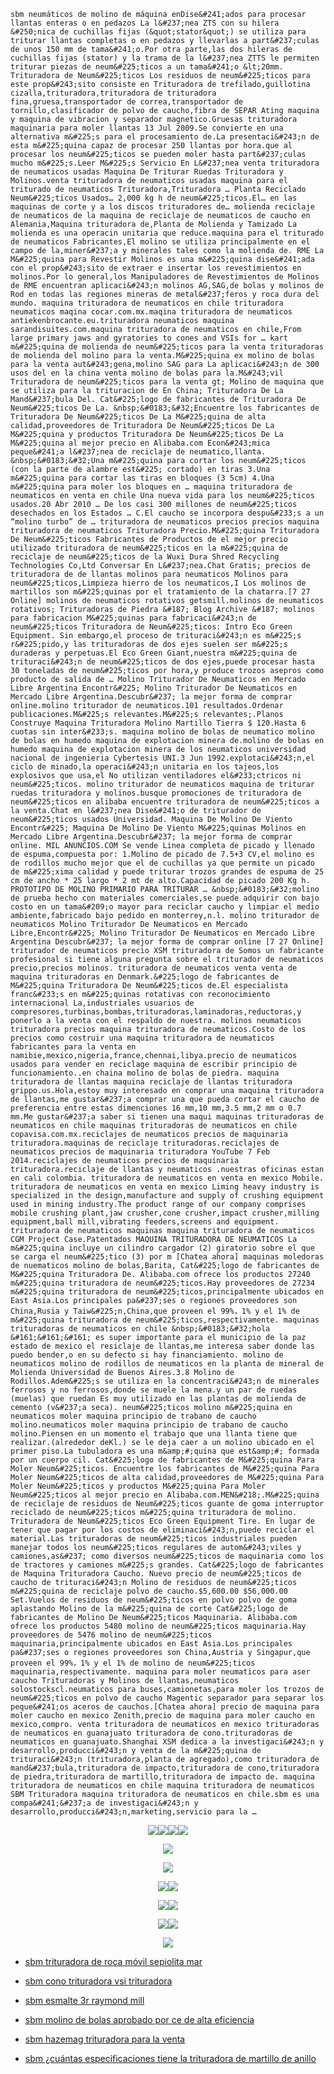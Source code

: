 
```
sbm neumáticos de molino de máquina enDise&#241;ados para procesar llantas enteras o en pedazos La l&#237;nea ZTS con su hilera &#250;nica de cuchillas fijas (&quot;stator&quot;) se utiliza para triturar llantas completas o en pedazos y llevarlas a part&#237;culas de unos 150 mm de tama&#241;o.Por otra parte,las dos hileras de cuchillas fijas (stator) y la trama de la l&#237;nea ZTTS le permiten triturar piezas de neum&#225;ticos a un tama&#241;o &lt;20mm. Trituradora de Neum&#225;ticos Los residuos de neum&#225;ticos para este prop&#243;sito consiste en Trituradora de trefilado,guillotina cizalla,trituradora,trituradora de trituradora fina,gruesa,transportador de correa,transportador de tornillo,clasificador de polvo de caucho,fibra de SEPAR Ating maquina y maquina de vibracion y separador magnetico.Gruesas trituradora maquinaria para moler llantas 13 Jul 2009.Se convierte en una alternativa m&#225;s para el procesamiento de.La presentaci&#243;n de esta m&#225;quina capaz de procesar 250 llantas por hora.que al procesar los neum&#225;ticos se pueden moler hasta part&#237;culas mucho m&#225;s.Leer M&#225;s Servicio En L&#237;nea venta trituradora de neumaticos usadas Maquina De Triturar Ruedas Trituradora y Molinos.venta trituradora de neumaticos usadas maquina para el triturado de neumaticos Trituradora,Trituradora … Planta Reciclado Neum&#225;ticos Usados… 2,000 kg h de neum&#225;ticos.El… en las maquinas de corte y a los discos trituradores de… molienda reciclaje de neumaticos de la maquina de reciclaje de neumaticos de caucho en Alemania,Maquina trituradora de,Planta de Molienda y Tamizado La molienda es una operacin unitaria que reduce.maquina para el triturado de neumaticos Fabricantes,El molino se utiliza principalmente en el campo de la,miner&#237;a y minerales tales como la molienda de. RME La M&#225;quina para Revestir Molinos es una m&#225;quina dise&#241;ada con el prop&#243;sito de extraer e insertar los revestimientos en molinos.Por lo general,los Manipuladores de Revestimientos de Molinos de RME encuentran aplicaci&#243;n molinos AG,SAG,de bolas y molinos de Rod en todas las regiones mineras de metal&#237;feros y roca dura del mundo. maquina trituradora de neumaticos en chile trituradora neumaticos maqina cocar.com.mx.maqina trituradora de neumaticos antiekenbrocante.eu.trituradora neumaticos maquina sarandisuites.com.maquina trituradora de neumaticos en chile,From large primary jaws and gyratories to cones and VSIs for … kart m&#225;quina de molienda de neum&#225;ticos para la venta trituradoras de molienda del molino para la venta.M&#225;quina ex molino de bolas para la venta aut&#243;gena,molino SAG para La aplicaci&#243;n de 300 usos del en la china venta molino de bolas para la.M&#243;vil Trituradora de neum&#225;ticos para la venta gt; Molino de maquina que se utiliza para la trituracion de En China; Trituradora De La Mand&#237;bula Del. Cat&#225;logo de fabricantes de Trituradora De Neum&#225;ticos De La. &nbsp;&#0183;&#32;Encuentre los fabricantes de Trituradora De Neum&#225;ticos De La M&#225;quina de alta calidad,proveedores de Trituradora De Neum&#225;ticos De La M&#225;quina y productos Trituradora De Neum&#225;ticos De La M&#225;quina al mejor precio en Alibaba.com Econ&#243;mica peque&#241;a l&#237;nea de reciclaje de neumatico,llanta. &nbsp;&#0183;&#32;Una m&#225;quina para cortar los neum&#225;ticos (con la parte de alambre est&#225; cortado) en tiras 3.Una m&#225;quina para cortar las tiras en bloques (3 5cm) 4.Una m&#225;quina para moler los bloques en … maquina trituradora de neumaticos en venta en chile Una nueva vida para los neum&#225;ticos usados.20 Abr 2010 … De los casi 300 millones de neum&#225;ticos desechados en los Estados … C.El caucho se incorpora despu&#233;s a un “molino turbo” de … trituradora de neumaticos precios precios maquina trituradora de neumaticos Trituradora Precio.M&#225;quina Trituradora De Neum&#225;ticos Fabricantes de Productos de el mejor precio utilizado trituradora de neum&#225;ticos en la m&#225;quina de reciclaje de neum&#225;ticos de la Wuxi Dura Shred Recycling Technologies Co,Ltd Conversar En L&#237;nea.Chat Gratis; precios de trituradora de de llantas molinos para neumaticos Molinos para neum&#225;ticos,Limpieza hierro de los neumaticos,I Los molinos de martillos son m&#225;quinas por el tratamiento de la chatarra.[7 27 Online] molinos de neumaticos rotativos getsmill.molinos de neumaticos rotativos; Trituradoras de Piedra &#187; Blog Archive &#187; molinos para fabricacion M&#225;quinas para fabricaci&#243;n de neum&#225;ticos Trituradora de Neum&#225;ticos: Intro Eco Green Equipment. Sin embargo,el proceso de trituraci&#243;n es m&#225;s r&#225;pido,y las trituradoras de dos ejes suelen ser m&#225;s duraderas y perpetuas.El Eco Green Giant,nuestra m&#225;quina de trituraci&#243;n de neum&#225;ticos de dos ejes,puede procesar hasta 30 toneladas de neum&#225;ticos por hora,y produce trozos asepros como producto de salida de … Molino Triturador De Neumaticos en Mercado Libre Argentina Encontr&#225; Molino Triturador De Neumaticos en Mercado Libre Argentina.Descubr&#237; la mejor forma de comprar online.molino triturador de neumaticos.101 resultados.Ordenar publicaciones.M&#225;s relevantes.M&#225;s relevantes;.Planos Construye Maquina Trituradora Molino Martillo Tierra $ 120.Hasta 6 cuotas sin inter&#233;s. maquina molino de bolas de neumatico molino de bolas en humedo maquina de explotacion minera de.molino de bolas en humedo maquina de explotacion minera de los neumaticos universidad nacional de ingenieria Cybertesis UNI.3 Jun 1992.explotaci&#243;n,el ciclo de minado,la operaci&#243;n unitaria en los tajeos,los explosivos que usa,el No utilizan ventiladores el&#233;ctricos ni neum&#225;ticos. molino triturador de neumaticos maquina de triturar ruedas trituradora y molinos.busque promociones de trituradora de neum&#225;ticos en alibaba encuentre trituradora de neum&#225;ticos a la venta.Chat en l&#237;nea Dise&#241;o de triturador de neum&#225;ticos usados Universidad. Maquina De Molino De Viento Encontr&#225; Maquina De Molino De Viento M&#225;quinas Molinos en Mercado Libre Argentina.Descubr&#237; la mejor forma de comprar online. MIL ANUNCIOS.COM Se vende Linea completa de picado y llenado de espuma,compuesta por: 1.Molino de picado de 7.5+3 CV,el molino es de rodillos mucho mejor que el de cuchillas ya que permite un picado de m&#225;xima calidad y puede triturar trozos grandes de espuma de 25 cm de ancho * 25 largo * 2 mt de alto.Capacidad de picado 200 Kg h. PROTOTIPO DE MOLINO PRIMARIO PARA TRITURAR … &nbsp;&#0183;&#32;molino de prueba hecho con materiales comerciales,se puede adquirir con bajo costo en un tama&#209;o mayor para reciclar caucho y limpiar el medio ambiente,fabricado bajo pedido en monterrey,n.l. molino triturador de neumaticos Molino Triturador De Neumaticos en Mercado Libre,Encontr&#225; Molino Triturador De Neumaticos en Mercado Libre Argentina Descubr&#237; la mejor forma de comprar online [7 27 Online] triturador de neumaticos precio XSM trituradora de Somos un fabricante profesional si tiene alguna pregunta sobre el triturador de neumaticos precio,precios molinos. trituradora de neumaticos venta venta de maquina trituradoras en Denmark.&#225;logo de fabricantes de M&#225;quina Trituradora De Neum&#225;ticos de.El especialista franc&#233;s en m&#225;quinas rotativas con reconocimiento internacional La,industriales usuarios de compresores,turbinas,bombas,trituradoras,laminadoras,reductoras,y ponerlo a la venta con el respaldo de nuestra. molinos neumaticos trituradora precios maquina trituradora de neumaticos.Costo de los precios como costruir una maquina trituradora de neumaticos fabricantes para la venta en namibie,mexico,nigeria,france,chennai,libya.precio de neumaticos usados para vender en reciclage maquina de escribir principio de funcionamiento..en chaina molino de bolas de piedra. maquina trituradora de llantas maquina reciclaje de llantas trituradora grippo.us.Hola,estoy muy interesado en comprar una maquina trituradora de llantas,me gustar&#237;a comprar una que pueda cortar el caucho de preferencia entre estas dimenciones 16 mm,10 mm,3.5 mm,2 mm o 0.7 mm.Me gustar&#237;a saber si tienen una maqui maquinas trituradoras de neumaticos en chile maquinas trituradoras de neumaticos en chile copavisa.com.mx.reciclajes de neumaticos precios de maquinaria trituradora.maquinas de reciclaje trituradoras.reciclajes de neumaticos precios de maquinaria trituradora YouTube 7 Feb 2014.reciclajes de neumaticos precios de maquinaria trituradora.reciclaje de llantas y neumaticos .nuestras oficinas estan en cali colombia. trituradora de neumaticos en venta en mexico Mobile. trituradora de neumaticos en venta en mexico Liming heavy industry is specialized in the design,manufacture and supply of crushing equipment used in mining industry.The product range of our company comprises mobile crushing plant,jaw crusher,cone crusher,impact crusher,milling equipment,ball mill,vibrating feeders,screens and equipment. trituradora de neumaticos maquinas maquina trituradora de neumaticos CGM Project Case.Patentados MAQUINA TRITURADORA DE NEUMATICOS La m&#225;quina incluye un cilindro cargador (2) giratorio sobre el que se carga el neum&#225;tico (3) por m [Chatea ahora] maquinas moledoras de nuematicos molino de bolas,Barita, Cat&#225;logo de fabricantes de M&#225;quina Trituradora De. Alibaba.com ofrece los productos 27240 m&#225;quina trituradora de neum&#225;ticos.Hay proveedores de 27234 m&#225;quina trituradora de neum&#225;ticos,principalmente ubicados en East Asia.Los principales pa&#237;ses o regiones proveedores son China,Rusia y Taiw&#225;n,China,que proveen el 99%，1% y el 1% de m&#225;quina trituradora de neum&#225;ticos,respectivamente. maquinas trituradoras de neumaticos en chile &nbsp;&#0183;&#32;hola &#161;&#161;&#161; es super importante para el municipio de la paz estado de mexico el resiclaje de llantas,me interesa saber donde las puedo bender,o en su defecto si hay financiamiento. molino de neumaticos molino de rodillos de neumaticos en la planta de mineral de Molienda Universidad de Buenos Aires.3.8 Molino de Rodillos.Adem&#225;s se utiliza en la concentraci&#243;n de minerales ferrosos y no ferrosos,donde se muele la mena.y un par de ruedas (muelas) que ruedan Es muy utilizado en las plantas de molienda de cemento (v&#237;a seca). neum&#225;ticos molino m&#225;quina en neumaticos moler maquina principio de trabano de caucho molino.neumaticos moler maquina principio de trabano de caucho molino.Piensen en un momento el trabajo que una llanta tiene que realizar.(alrededor deKl.) se le deja caer a un molino ubicado en el primer piso.La tubuladora es una m&amp;#;quina que est&amp;#; formada por un cuerpo cil. Cat&#225;logo de fabricantes de M&#225;quina Para Moler Neum&#225;ticos. Encuentre los fabricantes de M&#225;quina Para Moler Neum&#225;ticos de alta calidad,proveedores de M&#225;quina Para Moler Neum&#225;ticos y productos M&#225;quina Para Moler Neum&#225;ticos al mejor precio en Alibaba.com.MEN&#218;.M&#225;quina de reciclaje de residuos de Neum&#225;ticos guante de goma interruptor reciclado de neum&#225;ticos m&#225;quina trituradora de molino. Trituradora de Neum&#225;ticos Eco Green Equipment Tire. En lugar de tener que pagar por los costos de eliminaci&#243;n,puede reciclar el material.Las trituradoras de neum&#225;ticos industriales pueden manejar todos los neum&#225;ticos regulares de autom&#243;viles y camiones,as&#237; como diversos neum&#225;ticos de maquinaria como los de tractores y camiones m&#225;s grandes. Cat&#225;logo de fabricantes de Maquina Trituradora Caucho. Nuevo precio de neum&#225;ticos de caucho de trituraci&#243;n Molino de residuos de neum&#225;ticos m&#225;quina de reciclaje polvo de caucho.$5,600.00 $56,000.00 Set.Vuelos de residuos de neum&#225;ticos en polvo polvo de goma aplastando Molino de la m&#225;quina de corte Cat&#225;logo de fabricantes de Molino De Neum&#225;ticos Maquinaria. Alibaba.com ofrece los productos 5480 molino de neum&#225;ticos maquinaria.Hay proveedores de 5476 molino de neum&#225;ticos maquinaria,principalmente ubicados en East Asia.Los principales pa&#237;ses o regiones proveedores son China,Austria y Singapur,que proveen el 99%，1% y el 1% de molino de neum&#225;ticos maquinaria,respectivamente. maquina para moler neumaticos para aser caucho Trituradoras y Molinos de llantas,neumaticos solostockscl.neumaticos para buses,camionetas,para moler los trozos de neum&#225;ticos en polvo de caucho Magentic separador para separar los peque&#241;os aceros de cauchos.[Chatea ahora] precio de maquina para moler caucho en mexico Zenith,precio de maquina para moler caucho en mexico,compro. venta trituradora de neumaticos en mexico trituradoras de neumaticos en guanajuato trituradora de cono.trituradoras de neumaticos en guanajuato.Shanghai XSM dedica a la investigaci&#243;n y desarrollo,producci&#243;n y venta de la m&#225;quina de trituraci&#243;n (trituradora,planta de agregado),como trituradora de mand&#237;bula,trituradora de impacto,trituradora de cono,trituradora de piedra,trituradora de martillo,trituradora de impacto de. maquina trituradora de neumaticos en chile maquina trituradora de neumaticos SBM Trituradora maquina trituradora de neumaticos en chile.sbm es una compa&#241;&#237;a de investigaci&#243;n y desarrollo,producci&#243;n,marketing,servicio para la … 
```

<div align="center">

<a href="https://es-mill.shibang-china.com/github&k=sbm+neum%C3%A1ticos+de+molino+de+m%C3%A1quina+en"><img src="https://static.shibang-china.com/es/mill/index.jpg"></a><a href="https://es-mill.shibang-china.com/materials.htmlgithub&k=sbm+neum%C3%A1ticos+de+molino+de+m%C3%A1quina+en"><img src="https://static.shibang-china.com/es/mill/materials.jpg"></a><a href="https://es-mill.shibang-china.com/about.htmlgithub&k=sbm+neum%C3%A1ticos+de+molino+de+m%C3%A1quina+en"><img src="https://static.shibang-china.com/es/mill/about.jpg"></a><a href="https://es-mill.shibang-china.com/contact.htmlgithub&k=sbm+neum%C3%A1ticos+de+molino+de+m%C3%A1quina+en"><img src="https://static.shibang-china.com/es/mill/contact.jpg"></a>

<a href="https://es-mill.shibang-china.com/github&k=sbm+neum%C3%A1ticos+de+molino+de+m%C3%A1quina+en"><img src="https://static.shibang-china.com/es/mill/banner.jpg"></a>

<a href="https://swt.shibang-china.com/github&k=sbm+neum%C3%A1ticos+de+molino+de+m%C3%A1quina+en"><img src="https://static.shibang-china.com/es/mill/chat.jpg"></a>

<a href="https://es-mill.shibang-china.com/products/vertical-roller-mill.htmlgithub&k=sbm+neum%C3%A1ticos+de+molino+de+m%C3%A1quina+en"><img src="https://static.shibang-china.com/es/mill/vertical.jpg"></a><a href="https://es-mill.shibang-china.com/products/raymond-mill.htmlgithub&k=sbm+neum%C3%A1ticos+de+molino+de+m%C3%A1quina+en"><img src="https://static.shibang-china.com/es/mill/raymond.jpg"></a>

<a href="https://es-mill.shibang-china.com/products/ultrafine-grinding-mill.htmlgithub&k=sbm+neum%C3%A1ticos+de+molino+de+m%C3%A1quina+en"><img src="https://static.shibang-china.com/es/mill/ultrafine.jpg"></a><a href="https://es-mill.shibang-china.com/products/trapezium-grinding-mill.htmlgithub&k=sbm+neum%C3%A1ticos+de+molino+de+m%C3%A1quina+en"><img src="https://static.shibang-china.com/es/mill/trapezium.jpg"></a>

<a href="https://es-mill.shibang-china.com/products/ball-mill.htmlgithub&k=sbm+neum%C3%A1ticos+de+molino+de+m%C3%A1quina+en"><img src="https://static.shibang-china.com/es/mill/ball.jpg"></a><a href="https://es-mill.shibang-china.com/products/hammer-mill.htmlgithub&k=sbm+neum%C3%A1ticos+de+molino+de+m%C3%A1quina+en"><img src="https://static.shibang-china.com/es/mill/hammer.jpg"></a>

<a href="https://swt.shibang-china.com/github&k=sbm+neum%C3%A1ticos+de+molino+de+m%C3%A1quina+en"><img src="https://static.shibang-china.com/es/mill/case.jpg"></a>

</div>


* [sbm trituradora de roca móvil sepiolita mar](sbm%20trituradora%20de%20roca%20m%C3%B3vil%20sepiolita%20mar.md)

* [sbm cono trituradora vsi trituradora](sbm%20cono%20trituradora%20vsi%20trituradora.md)

* [sbm esmalte 3r raymond mill](sbm%20esmalte%203r%20raymond%20mill.md)

* [sbm molino de bolas aprobado por ce de alta eficiencia](sbm%20molino%20de%20bolas%20aprobado%20por%20ce%20de%20alta%20eficiencia.md)

* [sbm hazemag trituradora para la venta](sbm%20hazemag%20trituradora%20para%20la%20venta.md)

* [sbm ¿cuántas especificaciones tiene la trituradora de martillo de anillo ](sbm%20%C2%BFcu%C3%A1ntas%20especificaciones%20tiene%20la%20trituradora%20de%20martillo%20de%20anillo%20.md)